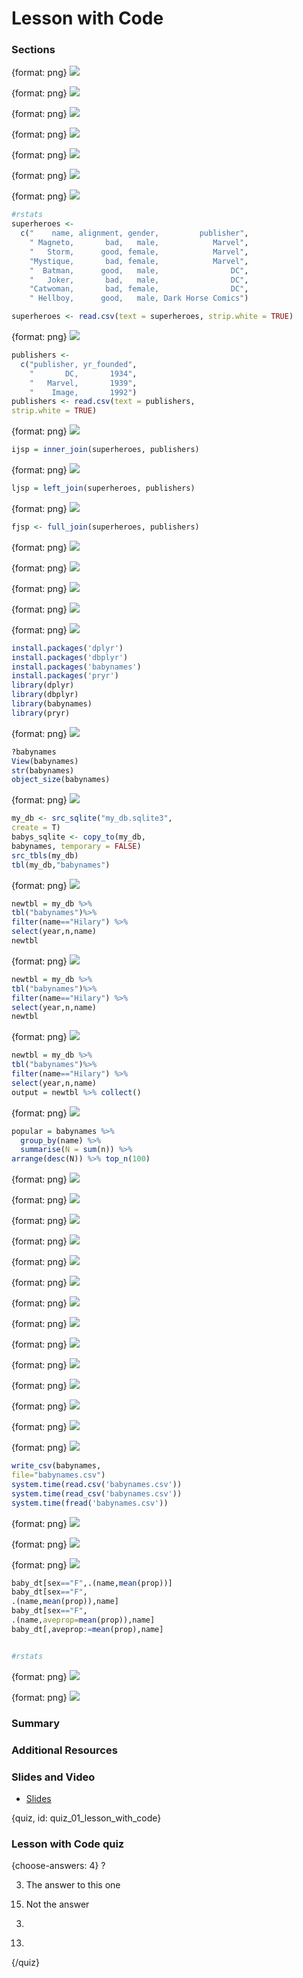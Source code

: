 
# Lesson with Code

<!-- Google Slide ID -->

<!-- 1X76ckIsLaNjw1AQGuiG5VK5nRgIah0JSQ8xGpfs9jtg -->

<!-- Include a slide PNG with Page_ID from this Slide Deck: -->

<!-- ![](https://docs.google.com/presentation/d/1X76ckIsLaNjw1AQGuiG5VK5nRgIah0JSQ8xGpfs9jtg/export/png?id=1X76ckIsLaNjw1AQGuiG5VK5nRgIah0JSQ8xGpfs9jtg&pageid=PAGE_ID) -->

<!-- or use  `didactr::gs_slide_df("1X76ckIsLaNjw1AQGuiG5VK5nRgIah0JSQ8xGpfs9jtg")$png_markdown` -->

### Sections

<!-- Notes from Slide p-->

{format: png}
![](https://docs.google.com/presentation/d/1X76ckIsLaNjw1AQGuiG5VK5nRgIah0JSQ8xGpfs9jtg/export/png?id=1X76ckIsLaNjw1AQGuiG5VK5nRgIah0JSQ8xGpfs9jtg&pageid=p)

<!-- Notes from Slide g154a28a8c9_0_254-->

{format: png}
![](https://docs.google.com/presentation/d/1X76ckIsLaNjw1AQGuiG5VK5nRgIah0JSQ8xGpfs9jtg/export/png?id=1X76ckIsLaNjw1AQGuiG5VK5nRgIah0JSQ8xGpfs9jtg&pageid=g154a28a8c9_0_254)

<!-- Notes from Slide g154a28a8c9_0_258-->

{format: png}
![](https://docs.google.com/presentation/d/1X76ckIsLaNjw1AQGuiG5VK5nRgIah0JSQ8xGpfs9jtg/export/png?id=1X76ckIsLaNjw1AQGuiG5VK5nRgIah0JSQ8xGpfs9jtg&pageid=g154a28a8c9_0_258)

<!-- Notes from Slide g154aa4fae2_0_50-->

{format: png}
![](https://docs.google.com/presentation/d/1X76ckIsLaNjw1AQGuiG5VK5nRgIah0JSQ8xGpfs9jtg/export/png?id=1X76ckIsLaNjw1AQGuiG5VK5nRgIah0JSQ8xGpfs9jtg&pageid=g154aa4fae2_0_50)

<!-- Notes from Slide g154aa4fae2_0_58-->

{format: png}
![](https://docs.google.com/presentation/d/1X76ckIsLaNjw1AQGuiG5VK5nRgIah0JSQ8xGpfs9jtg/export/png?id=1X76ckIsLaNjw1AQGuiG5VK5nRgIah0JSQ8xGpfs9jtg&pageid=g154aa4fae2_0_58)

<!-- Notes from Slide g154aa4fae2_0_65-->

{format: png}
![](https://docs.google.com/presentation/d/1X76ckIsLaNjw1AQGuiG5VK5nRgIah0JSQ8xGpfs9jtg/export/png?id=1X76ckIsLaNjw1AQGuiG5VK5nRgIah0JSQ8xGpfs9jtg&pageid=g154aa4fae2_0_65)

<!-- Notes from Slide g154aa4fae2_0_73-->

{format: png}
![](https://docs.google.com/presentation/d/1X76ckIsLaNjw1AQGuiG5VK5nRgIah0JSQ8xGpfs9jtg/export/png?id=1X76ckIsLaNjw1AQGuiG5VK5nRgIah0JSQ8xGpfs9jtg&pageid=g154aa4fae2_0_73)

<!-- Notes from Slide g154a28a8c9_0_266-->

``` r
#rstats
superheroes <-
  c("    name, alignment, gender,         publisher",
    " Magneto,       bad,   male,            Marvel",
    "   Storm,      good, female,            Marvel",
    "Mystique,       bad, female,            Marvel",
    "  Batman,      good,   male,                DC",
    "   Joker,       bad,   male,                DC",
    "Catwoman,       bad, female,                DC",
    " Hellboy,      good,   male, Dark Horse Comics")

superheroes <- read.csv(text = superheroes, strip.white = TRUE)
```

{format: png}
![](https://docs.google.com/presentation/d/1X76ckIsLaNjw1AQGuiG5VK5nRgIah0JSQ8xGpfs9jtg/export/png?id=1X76ckIsLaNjw1AQGuiG5VK5nRgIah0JSQ8xGpfs9jtg&pageid=g154a28a8c9_0_266)

<!-- Notes from Slide g154a28a8c9_0_272-->

``` r
publishers <- 
  c("publisher, yr_founded",
    "       DC,       1934",
    "   Marvel,       1939",
    "    Image,       1992")
publishers <- read.csv(text = publishers, 
strip.white = TRUE)
```

{format: png}
![](https://docs.google.com/presentation/d/1X76ckIsLaNjw1AQGuiG5VK5nRgIah0JSQ8xGpfs9jtg/export/png?id=1X76ckIsLaNjw1AQGuiG5VK5nRgIah0JSQ8xGpfs9jtg&pageid=g154a28a8c9_0_272)

<!-- Notes from Slide g154aa4fae2_0_9-->

``` r
ijsp = inner_join(superheroes, publishers)
```

{format: png}
![](https://docs.google.com/presentation/d/1X76ckIsLaNjw1AQGuiG5VK5nRgIah0JSQ8xGpfs9jtg/export/png?id=1X76ckIsLaNjw1AQGuiG5VK5nRgIah0JSQ8xGpfs9jtg&pageid=g154aa4fae2_0_9)

<!-- Notes from Slide g154aa4fae2_0_18-->

``` r
ljsp = left_join(superheroes, publishers)
```

{format: png}
![](https://docs.google.com/presentation/d/1X76ckIsLaNjw1AQGuiG5VK5nRgIah0JSQ8xGpfs9jtg/export/png?id=1X76ckIsLaNjw1AQGuiG5VK5nRgIah0JSQ8xGpfs9jtg&pageid=g154aa4fae2_0_18)

<!-- Notes from Slide g154aa4fae2_0_36-->

``` r
fjsp <- full_join(superheroes, publishers)
```

{format: png}
![](https://docs.google.com/presentation/d/1X76ckIsLaNjw1AQGuiG5VK5nRgIah0JSQ8xGpfs9jtg/export/png?id=1X76ckIsLaNjw1AQGuiG5VK5nRgIah0JSQ8xGpfs9jtg&pageid=g154aa4fae2_0_36)

<!-- Notes from Slide g154aa4fae2_0_85-->

{format: png}
![](https://docs.google.com/presentation/d/1X76ckIsLaNjw1AQGuiG5VK5nRgIah0JSQ8xGpfs9jtg/export/png?id=1X76ckIsLaNjw1AQGuiG5VK5nRgIah0JSQ8xGpfs9jtg&pageid=g154aa4fae2_0_85)

<!-- Notes from Slide g154a28a8c9_0_283-->

{format: png}
![](https://docs.google.com/presentation/d/1X76ckIsLaNjw1AQGuiG5VK5nRgIah0JSQ8xGpfs9jtg/export/png?id=1X76ckIsLaNjw1AQGuiG5VK5nRgIah0JSQ8xGpfs9jtg&pageid=g154a28a8c9_0_283)

<!-- Notes from Slide g15cbe86ce4_0_31-->

{format: png}
![](https://docs.google.com/presentation/d/1X76ckIsLaNjw1AQGuiG5VK5nRgIah0JSQ8xGpfs9jtg/export/png?id=1X76ckIsLaNjw1AQGuiG5VK5nRgIah0JSQ8xGpfs9jtg&pageid=g15cbe86ce4_0_31)

<!-- Notes from Slide g15cbe86ce4_0_37-->

{format: png}
![](https://docs.google.com/presentation/d/1X76ckIsLaNjw1AQGuiG5VK5nRgIah0JSQ8xGpfs9jtg/export/png?id=1X76ckIsLaNjw1AQGuiG5VK5nRgIah0JSQ8xGpfs9jtg&pageid=g15cbe86ce4_0_37)

<!-- Notes from Slide g15cbe86ce4_0_46-->

``` r
install.packages('dplyr')
install.packages('dbplyr')
install.packages('babynames')
install.packages('pryr')
library(dplyr)
library(dbplyr)
library(babynames)
library(pryr)
```

{format: png}
![](https://docs.google.com/presentation/d/1X76ckIsLaNjw1AQGuiG5VK5nRgIah0JSQ8xGpfs9jtg/export/png?id=1X76ckIsLaNjw1AQGuiG5VK5nRgIah0JSQ8xGpfs9jtg&pageid=g15cbe86ce4_0_46)

<!-- Notes from Slide g15cbe86ce4_0_63-->

``` r
?babynames
View(babynames)
str(babynames)
object_size(babynames)
```

{format: png}
![](https://docs.google.com/presentation/d/1X76ckIsLaNjw1AQGuiG5VK5nRgIah0JSQ8xGpfs9jtg/export/png?id=1X76ckIsLaNjw1AQGuiG5VK5nRgIah0JSQ8xGpfs9jtg&pageid=g15cbe86ce4_0_63)

<!-- Notes from Slide g15cbe86ce4_0_51-->

``` r
my_db <- src_sqlite("my_db.sqlite3", 
create = T)
babys_sqlite <- copy_to(my_db, 
babynames, temporary = FALSE)
src_tbls(my_db)
tbl(my_db,"babynames")
```

{format: png}
![](https://docs.google.com/presentation/d/1X76ckIsLaNjw1AQGuiG5VK5nRgIah0JSQ8xGpfs9jtg/export/png?id=1X76ckIsLaNjw1AQGuiG5VK5nRgIah0JSQ8xGpfs9jtg&pageid=g15cbe86ce4_0_51)

<!-- Notes from Slide g15cbe86ce4_0_70-->

``` r
newtbl = my_db %>% 
tbl("babynames")%>% 
filter(name=="Hilary") %>% 
select(year,n,name)
newtbl
```

{format: png}
![](https://docs.google.com/presentation/d/1X76ckIsLaNjw1AQGuiG5VK5nRgIah0JSQ8xGpfs9jtg/export/png?id=1X76ckIsLaNjw1AQGuiG5VK5nRgIah0JSQ8xGpfs9jtg&pageid=g15cbe86ce4_0_70)

<!-- Notes from Slide g15cbe86ce4_0_76-->

``` r
newtbl = my_db %>% 
tbl("babynames")%>% 
filter(name=="Hilary") %>% 
select(year,n,name)
newtbl
```

{format: png}
![](https://docs.google.com/presentation/d/1X76ckIsLaNjw1AQGuiG5VK5nRgIah0JSQ8xGpfs9jtg/export/png?id=1X76ckIsLaNjw1AQGuiG5VK5nRgIah0JSQ8xGpfs9jtg&pageid=g15cbe86ce4_0_76)

<!-- Notes from Slide g15cbe86ce4_0_83-->

``` r
newtbl = my_db %>% 
tbl("babynames")%>% 
filter(name=="Hilary") %>% 
select(year,n,name)
output = newtbl %>% collect()
```

{format: png}
![](https://docs.google.com/presentation/d/1X76ckIsLaNjw1AQGuiG5VK5nRgIah0JSQ8xGpfs9jtg/export/png?id=1X76ckIsLaNjw1AQGuiG5VK5nRgIah0JSQ8xGpfs9jtg&pageid=g15cbe86ce4_0_83)

<!-- Notes from Slide g15cbe86ce4_0_90-->

``` r
popular = babynames %>%
  group_by(name) %>%
  summarise(N = sum(n)) %>%
arrange(desc(N)) %>% top_n(100)
```

{format: png}
![](https://docs.google.com/presentation/d/1X76ckIsLaNjw1AQGuiG5VK5nRgIah0JSQ8xGpfs9jtg/export/png?id=1X76ckIsLaNjw1AQGuiG5VK5nRgIah0JSQ8xGpfs9jtg&pageid=g15cbe86ce4_0_90)

<!-- Notes from Slide g15cbe86ce4_0_100-->

{format: png}
![](https://docs.google.com/presentation/d/1X76ckIsLaNjw1AQGuiG5VK5nRgIah0JSQ8xGpfs9jtg/export/png?id=1X76ckIsLaNjw1AQGuiG5VK5nRgIah0JSQ8xGpfs9jtg&pageid=g15cbe86ce4_0_100)

<!-- Notes from Slide g15cbe86ce4_0_112-->

{format: png}
![](https://docs.google.com/presentation/d/1X76ckIsLaNjw1AQGuiG5VK5nRgIah0JSQ8xGpfs9jtg/export/png?id=1X76ckIsLaNjw1AQGuiG5VK5nRgIah0JSQ8xGpfs9jtg&pageid=g15cbe86ce4_0_112)

<!-- Notes from Slide g15cbe86ce4_0_118-->

{format: png}
![](https://docs.google.com/presentation/d/1X76ckIsLaNjw1AQGuiG5VK5nRgIah0JSQ8xGpfs9jtg/export/png?id=1X76ckIsLaNjw1AQGuiG5VK5nRgIah0JSQ8xGpfs9jtg&pageid=g15cbe86ce4_0_118)

<!-- Notes from Slide g15cbe86ce4_0_128-->

{format: png}
![](https://docs.google.com/presentation/d/1X76ckIsLaNjw1AQGuiG5VK5nRgIah0JSQ8xGpfs9jtg/export/png?id=1X76ckIsLaNjw1AQGuiG5VK5nRgIah0JSQ8xGpfs9jtg&pageid=g15cbe86ce4_0_128)

<!-- Notes from Slide g15cbe86ce4_0_144-->

{format: png}
![](https://docs.google.com/presentation/d/1X76ckIsLaNjw1AQGuiG5VK5nRgIah0JSQ8xGpfs9jtg/export/png?id=1X76ckIsLaNjw1AQGuiG5VK5nRgIah0JSQ8xGpfs9jtg&pageid=g15cbe86ce4_0_144)

<!-- Notes from Slide g15cbe86ce4_0_157-->

{format: png}
![](https://docs.google.com/presentation/d/1X76ckIsLaNjw1AQGuiG5VK5nRgIah0JSQ8xGpfs9jtg/export/png?id=1X76ckIsLaNjw1AQGuiG5VK5nRgIah0JSQ8xGpfs9jtg&pageid=g15cbe86ce4_0_157)

<!-- Notes from Slide g15cbe86ce4_0_168-->

{format: png}
![](https://docs.google.com/presentation/d/1X76ckIsLaNjw1AQGuiG5VK5nRgIah0JSQ8xGpfs9jtg/export/png?id=1X76ckIsLaNjw1AQGuiG5VK5nRgIah0JSQ8xGpfs9jtg&pageid=g15cbe86ce4_0_168)

<!-- Notes from Slide g154aa4fae2_0_91-->

{format: png}
![](https://docs.google.com/presentation/d/1X76ckIsLaNjw1AQGuiG5VK5nRgIah0JSQ8xGpfs9jtg/export/png?id=1X76ckIsLaNjw1AQGuiG5VK5nRgIah0JSQ8xGpfs9jtg&pageid=g154aa4fae2_0_91)

<!-- Notes from Slide g23d7fee4da_0_109-->

{format: png}
![](https://docs.google.com/presentation/d/1X76ckIsLaNjw1AQGuiG5VK5nRgIah0JSQ8xGpfs9jtg/export/png?id=1X76ckIsLaNjw1AQGuiG5VK5nRgIah0JSQ8xGpfs9jtg&pageid=g23d7fee4da_0_109)

<!-- Notes from Slide g15cbe86ce4_0_0-->

{format: png}
![](https://docs.google.com/presentation/d/1X76ckIsLaNjw1AQGuiG5VK5nRgIah0JSQ8xGpfs9jtg/export/png?id=1X76ckIsLaNjw1AQGuiG5VK5nRgIah0JSQ8xGpfs9jtg&pageid=g15cbe86ce4_0_0)

<!-- Notes from Slide g15cbe86ce4_0_6-->

{format: png}
![](https://docs.google.com/presentation/d/1X76ckIsLaNjw1AQGuiG5VK5nRgIah0JSQ8xGpfs9jtg/export/png?id=1X76ckIsLaNjw1AQGuiG5VK5nRgIah0JSQ8xGpfs9jtg&pageid=g15cbe86ce4_0_6)

<!-- Notes from Slide g15cbe86ce4_0_20-->

{format: png}
![](https://docs.google.com/presentation/d/1X76ckIsLaNjw1AQGuiG5VK5nRgIah0JSQ8xGpfs9jtg/export/png?id=1X76ckIsLaNjw1AQGuiG5VK5nRgIah0JSQ8xGpfs9jtg&pageid=g15cbe86ce4_0_20)

<!-- Notes from Slide g15cbe86ce4_0_26-->

{format: png}
![](https://docs.google.com/presentation/d/1X76ckIsLaNjw1AQGuiG5VK5nRgIah0JSQ8xGpfs9jtg/export/png?id=1X76ckIsLaNjw1AQGuiG5VK5nRgIah0JSQ8xGpfs9jtg&pageid=g15cbe86ce4_0_26)

<!-- Notes from Slide g15cbe86ce4_0_180-->

``` r
write_csv(babynames,
file="babynames.csv")
system.time(read.csv('babynames.csv'))
system.time(read_csv('babynames.csv'))
system.time(fread('babynames.csv'))
```

{format: png}
![](https://docs.google.com/presentation/d/1X76ckIsLaNjw1AQGuiG5VK5nRgIah0JSQ8xGpfs9jtg/export/png?id=1X76ckIsLaNjw1AQGuiG5VK5nRgIah0JSQ8xGpfs9jtg&pageid=g15cbe86ce4_0_180)

<!-- Notes from Slide g15cbe86ce4_0_186-->

{format: png}
![](https://docs.google.com/presentation/d/1X76ckIsLaNjw1AQGuiG5VK5nRgIah0JSQ8xGpfs9jtg/export/png?id=1X76ckIsLaNjw1AQGuiG5VK5nRgIah0JSQ8xGpfs9jtg&pageid=g15cbe86ce4_0_186)

<!-- Notes from Slide g15cbe86ce4_0_194-->

{format: png}
![](https://docs.google.com/presentation/d/1X76ckIsLaNjw1AQGuiG5VK5nRgIah0JSQ8xGpfs9jtg/export/png?id=1X76ckIsLaNjw1AQGuiG5VK5nRgIah0JSQ8xGpfs9jtg&pageid=g15cbe86ce4_0_194)

<!-- Notes from Slide g15cbe86ce4_0_199-->

``` r
baby_dt[sex=="F",.(name,mean(prop))]
baby_dt[sex=="F",
.(name,mean(prop)),name]
baby_dt[sex=="F",
.(name,aveprop=mean(prop)),name]
baby_dt[,aveprop:=mean(prop),name]


#rstats
```

{format: png}
![](https://docs.google.com/presentation/d/1X76ckIsLaNjw1AQGuiG5VK5nRgIah0JSQ8xGpfs9jtg/export/png?id=1X76ckIsLaNjw1AQGuiG5VK5nRgIah0JSQ8xGpfs9jtg&pageid=g15cbe86ce4_0_199)

<!-- Notes from Slide g15cbe86ce4_0_205-->

{format: png}
![](https://docs.google.com/presentation/d/1X76ckIsLaNjw1AQGuiG5VK5nRgIah0JSQ8xGpfs9jtg/export/png?id=1X76ckIsLaNjw1AQGuiG5VK5nRgIah0JSQ8xGpfs9jtg&pageid=g15cbe86ce4_0_205)

### Summary

### Additional Resources

### Slides and Video

<!-- ![Lesson with Code](YouTube Link) -->

  - [Slides](https://docs.google.com/presentation/d/1X76ckIsLaNjw1AQGuiG5VK5nRgIah0JSQ8xGpfs9jtg/edit?usp=sharing)

{quiz, id: quiz\_01\_lesson\_with\_code}

### Lesson with Code quiz

{choose-answers: 4} ?

3)  The answer to this one

<!-- end list -->

15) Not the answer

<!-- end list -->

3)  
<!-- end list -->

13) 
{/quiz}

